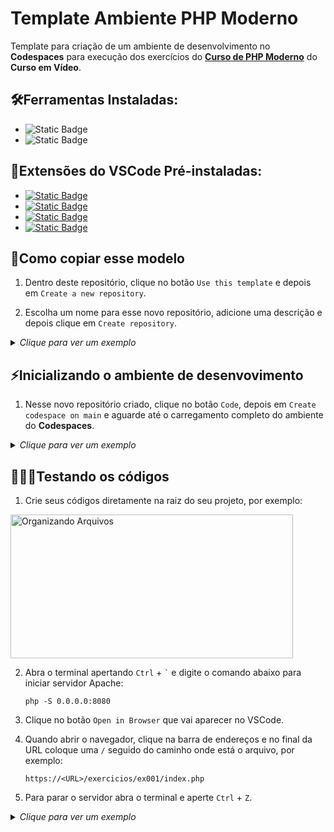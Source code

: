 # Template Ambiente PHP Moderno
Template para criação de um ambiente de desenvolvimento no **Codespaces** para execução dos exercícios do [**Curso de PHP Moderno**](https://www.cursoemvideo.com/curso/curso-de-php-moderno-modulo-01/) do **Curso em Vídeo**.

## 🛠️Ferramentas Instaladas:
- ![Static Badge](https://img.shields.io/badge/PHP_8.2-777BB4?style=plastic&logo=PHP&logoColor=white)
- ![Static Badge](https://img.shields.io/badge/Apache-D22128?style=plastic&logo=Apache&logoColor=white)

## 🧩Extensões do VSCode Pré-instaladas:
- [![Static Badge](https://custom-icon-badges.demolab.com/badge/PHP_Intelephense-525252?style=plastic&logo=vscode-logo-icon&labelColor=white)](https://marketplace.visualstudio.com/items?itemName=bmewburn.vscode-intelephense-client)
- [![Static Badge](https://custom-icon-badges.demolab.com/badge/PHP_Awesome_Snippets-525252?style=plastic&logo=vscode-logo-icon&labelColor=white)](https://marketplace.visualstudio.com/items?itemName=hakcorp.php-awesome-snippets)
- [![Static Badge](https://custom-icon-badges.demolab.com/badge/Format_HTML_in_PHP-525252?style=plastic&logo=vscode-logo-icon&labelColor=white)](https://marketplace.visualstudio.com/items?itemName=rifi2k.format-html-in-php)
- [![Static Badge](https://custom-icon-badges.demolab.com/badge/Portuguese_(Brazil)_Language_Pack_for_Visual_Studio_Code-525252?style=plastic&logo=vscode-logo-icon&labelColor=white)](https://marketplace.visualstudio.com/items?itemName=MS-CEINTL.vscode-language-pack-pt-BR)


## 📝Como copiar esse modelo

1. Dentro deste repositório, clique no botão `Use this template` e depois em `Create a new repository`.

2. Escolha um nome para esse novo repositório, adicione uma descrição e depois clique em `Create repository`.

<details>
<summary><i>Clique para ver um exemplo</i></summary>

https://github.com/user-attachments/assets/d34c37a0-4c7b-4c2f-8967-04a1841bf91c

</details>

## ⚡Inicializando o ambiente de desenvovimento

1. Nesse novo repositório criado, clique no botão `Code`, depois em `Create codespace on main` e aguarde até o carregamento completo do ambiente do **Codespaces**.

<details>
<summary><i>Clique para ver um exemplo</i></summary>

https://github.com/user-attachments/assets/5e9407b9-c63e-417c-8335-c3b91a94b2e9

</details>

## 🧑🏻‍💻Testando os códigos

1. Crie seus códigos diretamente na raiz do seu projeto, por exemplo:
   
  <img width="452" height="230" alt="Organizando Arquivos" src="https://github.com/user-attachments/assets/9d9fbc56-6fb4-42dd-9f18-47858b55bd47" />

2. Abra o terminal apertando `Ctrl` + ``` ` ``` e digite o comando abaixo para iniciar servidor Apache:
    ```
    php -S 0.0.0.0:8080
    ```

3. Clique no botão `Open in Browser` que vai aparecer no VSCode.

4. Quando abrir o navegador, clique na barra de endereços e no final da URL coloque uma `/` seguido do caminho onde está o arquivo, por exemplo:
    ```
    https://<URL>/exercicios/ex001/index.php
    ```

5. Para parar o servidor abra o terminal e aperte `Ctrl` + `Z`.

<details>
<summary><i>Clique para ver um exemplo</i></summary>        

https://github.com/user-attachments/assets/f5c7863b-7d3f-409c-983c-2ca2a69d305f

</details>
